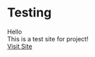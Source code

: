 # Testing
Hello<br>
This is a test site for project!<br>
<a href= "https://romy4002.github.io/testing/">Visit Site</a>

